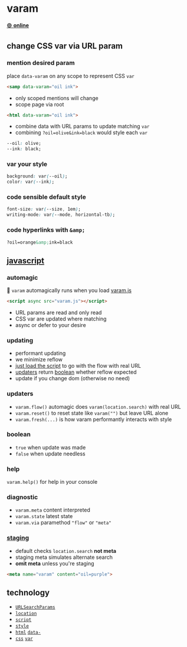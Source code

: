 # varam

[🟣 **online**](https://ryanve.dev/varam)

## change CSS var via URL param

### mention desired param

place `data-varam` on any scope to represent CSS `var`

```html
<samp data-varam="oil ink">
```

- only scoped mentions will change
- scope page via root


```html
<html data-varam="oil ink">
```

- combine data with URL params to update matching `var`
- combining `?oil=olive&ink=black` would style each `var`

```css
--oil: olive;
--ink: black;
```

### var your style

```css
background: var(--oil);
color: var(--ink);
```

### code sensible default style

```css
font-size: var(--size, 1em);
writing-mode: var(--mode, horizontal-tb);
```

### code hyperlinks with `&amp;`

```html
?oil=orange&amp;ink=black
```

## [javascript](varam.js)

### automagic

🚥 `varam` automagically runs when you load [varam.js](varam.js)

```html
<script async src="varam.js"></script>
```

- URL params are read and only read
- CSS var are updated where matching
- async or defer to your desire

### updating

- performant updating
- we minimize reflow
- [just load the script](#automagic) to go with the flow with real URL
- [updaters](#updaters) return [boolean](#boolean) whether reflow expected
- update if you change dom (otherwise no need)

### updaters

- `varam.flow()` automagic does `varam(location.search)` with real URL
- `varam.reset()` to reset state like `varam("")`  but leave URL alone
- `varam.fresh(...)` is how varam performantly interacts with style

### boolean

- `true` when update was made
- `false` when update needless

### help

`varam.help()` for help in your console

### diagnostic

- `varam.meta` content interpreted
- `varam.state` latest state
- `varam.via` paramethod `"flow"` or `"meta"`

### [staging](../../pull/8)

- default checks `location.search` **not meta**
- staging meta simulates alternate search
- **omit meta** unless you're staging

```html
<meta name="varam" content="oil=purple">
```

## technology

- [`URLSearchParams`](https://mdn.io/URLSearchParams)
- [`location`](https://mdn.io/window-location)
- [`script`](https://mdn.io/the-script-element)
- [`style`](https://mdn.io/CSSStyleDeclaration)
- [`html`](index.html) [`data-`](https://mdn.io/data-attributes)
- [`css`](www.css) [`var`](https://mdn.io/css-var)
